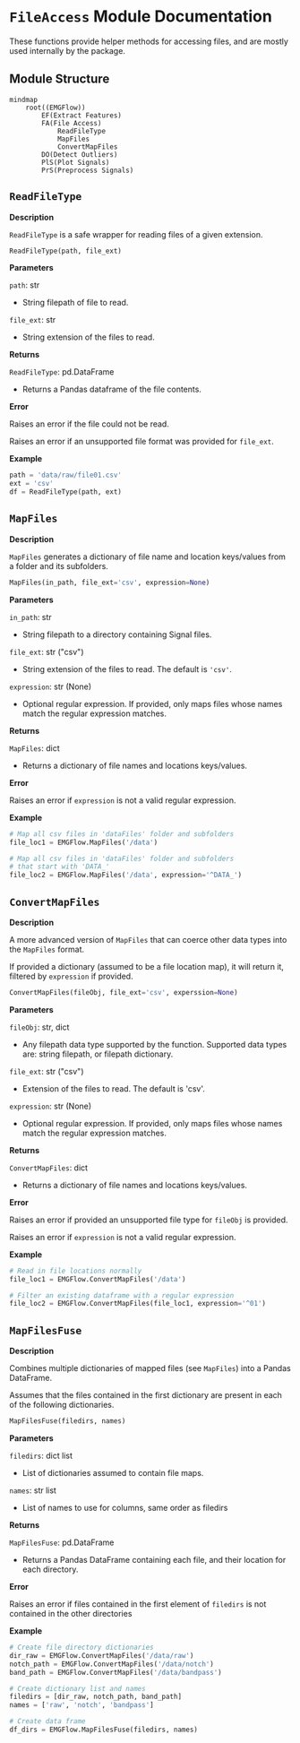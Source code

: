 # `FileAccess` Module Documentation

These functions provide helper methods for accessing files, and are mostly used internally by the package.

## Module Structure

```mermaid
mindmap
    root((EMGFlow))
        EF(Extract Features)
        FA(File Access)
            ReadFileType
            MapFiles
            ConvertMapFiles
        DO(Detect Outliers)
        PlS(Plot Signals)
        PrS(Preprocess Signals)
```

## `ReadFileType`

**Description**

`ReadFileType` is a safe wrapper for reading files of a given extension.

```python
ReadFileType(path, file_ext)
```

**Parameters**

`path`: str
- String filepath of file to read.

`file_ext`: str
- String extension of the files to read.

**Returns**

`ReadFileType`: pd.DataFrame
- Returns a Pandas dataframe of the file contents.

**Error**

Raises an error if the file could not be read.

Raises an error if an unsupported file format was provided for `file_ext`.

**Example**

```python
path = 'data/raw/file01.csv'
ext = 'csv'
df = ReadFileType(path, ext)
```



## `MapFiles`

**Description**

`MapFiles` generates a dictionary of file name and location keys/values from a folder and its subfolders.

```python
MapFiles(in_path, file_ext='csv', expression=None)
```

**Parameters**

`in_path`: str
- String filepath to a directory containing Signal files.

`file_ext`: str ("csv")
- String extension of the files to read. The default is `'csv'`.

`expression`: str (None)
- Optional regular expression. If provided, only maps files whose names match the regular expression matches.

**Returns**

`MapFiles`: dict
- Returns a dictionary of file names and locations keys/values.

**Error**

Raises an error if `expression` is not a valid regular expression.

**Example**

```python
# Map all csv files in 'dataFiles' folder and subfolders
file_loc1 = EMGFlow.MapFiles('/data')

# Map all csv files in 'dataFiles' folder and subfolders
# that start with 'DATA_'
file_loc2 = EMGFlow.MapFiles('/data', expression='^DATA_')
```



## `ConvertMapFiles`

**Description**

A more advanced version of `MapFiles` that can coerce other data types into the `MapFiles` format.

If provided a dictionary (assumed to be a file location map), it will return it, filtered by `expression` if provided.

```python
ConvertMapFiles(fileObj, file_ext='csv', experssion=None)
```

**Parameters**

`fileObj`: str, dict
- Any filepath data type supported by the function. Supported data types are: string filepath, or filepath dictionary.

`file_ext`: str ("csv")
- Extension of the files to read. The default is 'csv'.

`expression`: str (None)
- Optional regular expression. If provided, only maps files whose names match the regular expression matches.

**Returns**

`ConvertMapFiles`: dict
- Returns a dictionary of file names and locations keys/values.

**Error**

Raises an error if provided an unsupported file type for `fileObj` is provided.

Raises an error if `expression` is not a valid regular expression.

**Example**

```python
# Read in file locations normally
file_loc1 = EMGFlow.ConvertMapFiles('/data')

# Filter an existing dataframe with a regular expression
file_loc2 = EMGFlow.ConvertMapFiles(file_loc1, expression='^01')
```



## `MapFilesFuse`


**Description**

Combines multiple dictionaries of mapped files (see `MapFiles`) into a Pandas DataFrame.

Assumes that the files contained in the first dictionary are present in each of the following dictionaries.

```python
MapFilesFuse(filedirs, names)
```

**Parameters**

`filedirs`:  dict list
- List of dictionaries assumed to contain file maps.

`names`: str list
- List of names to use for columns, same order as filedirs

**Returns**

`MapFilesFuse`: pd.DataFrame
- Returns a Pandas DataFrame containing each file, and their location for each directory.

**Error**

Raises an error if files contained in the first element of `filedirs` is not contained in the other directories

**Example**

```python
# Create file directory dictionaries
dir_raw = EMGFlow.ConvertMapFiles('/data/raw')
notch_path = EMGFlow.ConvertMapFiles('/data/notch')
band_path = EMGFlow.ConvertMapFiles('/data/bandpass')

# Create dictionary list and names
filedirs = [dir_raw, notch_path, band_path]
names = ['raw', 'notch', 'bandpass']

# Create data frame
df_dirs = EMGFlow.MapFilesFuse(filedirs, names)
```